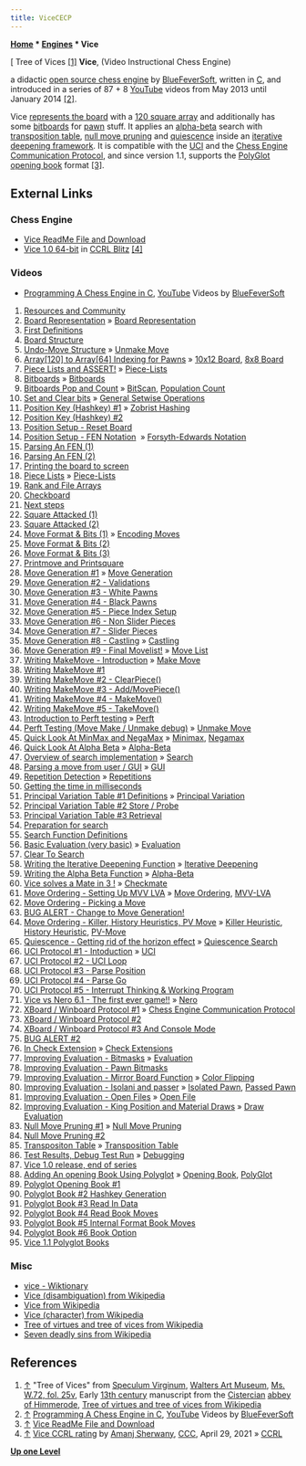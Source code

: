 ```yaml
---
title: ViceCECP
---
```

**[Home](Home "Home") \* [Engines](Engines "Engines") \* Vice**



[ Tree of Vices <a id="cite-note-1" href="#cite-ref-1">[1]</a>
**Vice**, (Video Instructional Chess Engine)  

a didactic [open source chess engine](Category:Open_Source "Category:Open Source") by [BlueFeverSoft](BlueFeverSoft "BlueFeverSoft"), written in [C](C "C"), and introduced in a series of 87 + 8 [YouTube](https://en.wikipedia.org/wiki/YouTube) videos from May 2013 until January 2014 <a id="cite-note-2" href="#cite-ref-2">[2]</a>.


Vice [represents the board](Board_Representation "Board Representation") with a [120 square array](10x12_Board "10x12 Board") and additionally has some [bitboards](Bitboards "Bitboards") for [pawn](Pawn "Pawn") stuff. It applies an [alpha-beta](Alpha-Beta "Alpha-Beta") search with [transposition table](Transposition_Table "Transposition Table"), [null move pruning](Null_Move_Pruning "Null Move Pruning") and [quiescence](Quiescence_Search "Quiescence Search") inside an [iterative deepening framework](Iterative_Deepening "Iterative Deepening"). It is compatible with the [UCI](UCI "UCI") and the [Chess Engine Communication Protocol](Chess_Engine_Communication_Protocol "Chess Engine Communication Protocol"), and since version 1.1, supports the [PolyGlot](PolyGlot "PolyGlot") [opening book](Opening_Book "Opening Book") format <a id="cite-note-3" href="#cite-ref-3">[3]</a>. 



## External Links


### Chess Engine


* [Vice ReadMe File and Download](http://bluefever.net/Downloads/ViceReadMe.html)
* [Vice 1.0 64-bit](http://www.computerchess.org.uk/ccrl/404/cgi/engine_details.cgi?print=Details&each_game=1&eng=Vice%201.0%2064-bit) in [CCRL Blitz](CCRL "CCRL") <a id="cite-note-4" href="#cite-ref-4">[4]</a>


### Videos


* [Programming A Chess Engine in C](https://www.youtube.com/watch?v=bGAfaepBco4&feature=share&list=PLZ1QII7yudbc-Ky058TEaOstZHVbT-2hg), [YouTube](https://en.wikipedia.org/wiki/YouTube) Videos by [BlueFeverSoft](BlueFeverSoft "BlueFeverSoft")


1. [Resources and Community](https://www.youtube.com/watch?v=bGAfaepBco4)
2. [Board Representation](https://www.youtube.com/watch?v=VuJL4qhpp-8) » [Board Representation](Board_Representation "Board Representation")
3. [First Definitions](https://www.youtube.com/watch?v=x9sPmLt-EBM)
4. [Board Structure](https://www.youtube.com/watch?v=3uBCUF_qHcg)
5. [Undo-Move Structure](https://www.youtube.com/watch?v=1q0NlSdGOjI) » [Unmake Move](Unmake_Move "Unmake Move")
6. [Array[120] to Array[64] Indexing for Pawns](https://www.youtube.com/watch?v=pqYFUnUn0qw) » [10x12 Board](10x12_Board "10x12 Board"), [8x8 Board](8x8_Board "8x8 Board")
7. [Piece Lists and ASSERT!](https://www.youtube.com/watch?v=Bi61lMwhksw) » [Piece-Lists](Piece-Lists "Piece-Lists")
8. [Bitboards](https://www.youtube.com/watch?v=JsjSChsu2L0) » [Bitboards](Bitboards "Bitboards")
9. [Bitboards Pop and Count](https://www.youtube.com/watch?v=ITVB7JSaI3w) » [BitScan](BitScan "BitScan"), [Population Count](Population_Count "Population Count")
10. [Set and Clear bits](https://www.youtube.com/watch?v=pa0W1mz_wa4) » [General Setwise Operations](General_Setwise_Operations "General Setwise Operations")
11. [Position Key (Hashkey) #1](https://www.youtube.com/watch?v=uw9jsInf4jA) » [Zobrist Hashing](Zobrist_Hashing "Zobrist Hashing")
12. [Position Key (Hashkey) #2](https://www.youtube.com/watch?v=WqVwQBXLwE0)
13. [Position Setup - Reset Board](https://www.youtube.com/watch?v=vF_Td1nABYw)
14. [Position Setup - FEN Notation](https://www.youtube.com/watch?v=4vCiIf73FQM)  » [Forsyth-Edwards Notation](Forsyth-Edwards_Notation "Forsyth-Edwards Notation")
15. [Parsing An FEN (1)](https://www.youtube.com/watch?v=usUJFkGyqM4)
16. [Parsing An FEN (2)](https://www.youtube.com/watch?v=GmCxU4elNcA)
17. [Printing the board to screen](https://www.youtube.com/watch?v=-wrSMzYGlGs)
18. [Piece Lists](https://www.youtube.com/watch?v=clLaVOnvUvA) » [Piece-Lists](Piece-Lists "Piece-Lists")
19. [Rank and File Arrays](https://www.youtube.com/watch?v=CRaIcMGbkpE)
20. [Checkboard](https://www.youtube.com/watch?v=O5YtKzh4siE)
21. [Next steps](https://www.youtube.com/watch?v=PGPdT9zz-xg)
22. [Square Attacked (1)](https://www.youtube.com/watch?v=8mHFATWbeik)
23. [Square Attacked (2)](https://www.youtube.com/watch?v=VdH0ObqK3CA)
24. [Move Format & Bits (1)](https://www.youtube.com/watch?v=KQcArvyrbIo) » [Encoding Moves](Encoding_Moves "Encoding Moves")
25. [Move Format & Bits (2)](https://www.youtube.com/watch?v=N6yImiyzWpo)
26. [Move Format & Bits (3)](https://www.youtube.com/watch?v=n2ZgdkW7uls)
27. [Printmove and Printsquare](https://www.youtube.com/watch?v=siLoAPTOaWE)
28. [Move Generation #1](https://www.youtube.com/watch?v=uBwwC5uWJKo) » [Move Generation](Move_Generation "Move Generation")
29. [Move Generation #2 - Validations](https://www.youtube.com/watch?v=wD9CNtvLCrI)
30. [Move Generation #3 - White Pawns](https://www.youtube.com/watch?v=1TCKuEoHvcs)
31. [Move Generation #4 - Black Pawns](https://www.youtube.com/watch?v=8LUkqaodUFA)
32. [Move Generation #5 - Piece Index Setup](https://www.youtube.com/watch?v=MFMk5SiXvHQ)
33. [Move Generation #6 - Non Slider Pieces](https://www.youtube.com/watch?v=6WovWHeRKFA)
34. [Move Generation #7 - Slider Pieces](https://www.youtube.com/watch?v=dkHlnSP3u3w)
35. [Move Generation #8 - Castling](https://www.youtube.com/watch?v=srAcgIKONO4) » [Castling](Castling "Castling")
36. [Move Generation #9 - Final Movelist!](https://www.youtube.com/watch?v=kVXi615rFxE) » [Move List](Move_List "Move List")
37. [Writing MakeMove - Introduction](https://www.youtube.com/watch?v=ZWcjcn4KVTk) » [Make Move](Make_Move "Make Move")
38. [Writing MakeMove #1](https://www.youtube.com/watch?v=9Rfx1WHkJ3o)
39. [Writing MakeMove #2 - ClearPiece()](https://www.youtube.com/watch?v=F_L2AhqB4V4)
40. [Writing MakeMove #3 - Add/MovePiece()](https://www.youtube.com/watch?v=ai_193NC3zU)
41. [Writing MakeMove #4 - MakeMove()](https://www.youtube.com/watch?v=qnHQJAsJFvk)
42. [Writing MakeMove #5 - TakeMove()](https://www.youtube.com/watch?v=aKaU0WHVrJI)
43. [Introduction to Perft testing](https://www.youtube.com/watch?v=ioaPTMKU3zg) » [Perft](Perft "Perft")
44. [Perft Testing (Move Make / Unmake debug)](https://www.youtube.com/watch?v=6Y_FaQhqX2c) » [Unmake Move](Unmake_Move "Unmake Move")
45. [Quick Look At MinMax and NegaMax](https://www.youtube.com/watch?v=6ib1Kf44KR0) » [Minimax](Minimax "Minimax"), [Negamax](Negamax "Negamax")
46. [Quick Look At Alpha Beta](https://www.youtube.com/watch?v=j_ZHeE87udo) » [Alpha-Beta](Alpha-Beta "Alpha-Beta")
47. [Overview of search implementation](https://www.youtube.com/watch?v=eox81XUaXYI) » [Search](Search "Search")
48. [Parsing a move from user / GUI](https://www.youtube.com/watch?v=XPOcvp4h7VU) » [GUI](GUI "GUI")
49. [Repetition Detection](https://www.youtube.com/watch?v=1Vq-Ic9t4FE) » [Repetitions](Repetitions "Repetitions")
50. [Getting the time in milliseconds](https://www.youtube.com/watch?v=l_OrrycM7Fw)
51. [Principal Variation Table #1 Definitions](https://www.youtube.com/watch?v=AlwyJFG466M) » [Principal Variation](Principal_Variation "Principal Variation")
52. [Principal Variation Table #2 Store / Probe](https://www.youtube.com/watch?v=BpR76VBo7DQ)
53. [Principal Variation Table #3 Retrieval](https://www.youtube.com/watch?v=9LKX9jgqx84)
54. [Preparation for search](https://www.youtube.com/watch?v=_063cuTPOe8)
55. [Search Function Definitions](https://www.youtube.com/watch?v=F74y0ErjWTI)
56. [Basic Evaluation (very basic)](https://www.youtube.com/watch?v=zSJF6jZ61w0) » [Evaluation](Evaluation "Evaluation")
57. [Clear To Search](https://www.youtube.com/watch?v=6WobF80RgaY)
58. [Writing the Iterative Deepening Function](https://www.youtube.com/watch?v=31guiVzPJuU) » [Iterative Deepening](Iterative_Deepening "Iterative Deepening")
59. [Writing the Alpha Beta Function](https://www.youtube.com/watch?v=-WyXnVpJVSQ) » [Alpha-Beta](Alpha-Beta "Alpha-Beta")
60. [Vice solves a Mate in 3 !](https://www.youtube.com/watch?v=r4pNoANs8_0) » [Checkmate](Checkmate "Checkmate")
61. [Move Ordering - Setting Up MVV LVA](https://www.youtube.com/watch?v=hDHa4-fijMc) » [Move Ordering](Move_Ordering "Move Ordering"), [MVV-LVA](MVV-LVA "MVV-LVA")
62. [Move Ordering - Picking a Move](https://www.youtube.com/watch?v=8LYMXwH1xsg)
63. [BUG ALERT - Change to Move Generation!](https://www.youtube.com/watch?v=RkZ7mUQnviA)
64. [Move Ordering - Killer, History Heuristics, PV Move](http://www.youtube.com/watch?v=jIc2YOP1W7U) » [Killer Heuristic](Killer_Heuristic "Killer Heuristic"), [History Heuristic](History_Heuristic "History Heuristic"), [PV-Move](PV-Move "PV-Move")
65. [Quiescence - Getting rid of the horizon effect](https://www.youtube.com/watch?v=ouWcWzyCOCY) » [Quiescence Search](Quiescence_Search "Quiescence Search")
66. [UCI Protocol #1 - Intoduction](https://www.youtube.com/watch?v=NBl92Vs0fos) » [UCI](UCI "UCI")
67. [UCI Protocol #2 - UCI Loop](https://www.youtube.com/watch?v=gcBYSby9f88)
68. [UCI Protocol #3 - Parse Position](https://www.youtube.com/watch?v=EzkmJEkAmoY)
69. [UCI Protocol #4 - Parse Go](https://www.youtube.com/watch?v=Lo54mNqOMAs)
70. [UCI Protocol #5 - Interrupt Thinking & Working Program](https://www.youtube.com/watch?v=gVGadWuBqEA)
71. [Vice vs Nero 6.1 - The first ever game!!](https://www.youtube.com/watch?v=_1S_vDHWJp8) » [Nero](Nero "Nero")
72. [XBoard / Winboard Protocol #1](https://www.youtube.com/watch?v=DZwW-st4Jl8) » [Chess Engine Communication Protocol](Chess_Engine_Communication_Protocol "Chess Engine Communication Protocol")
73. [XBoard / Winboard Protocol #2](https://www.youtube.com/watch?v=ubSDzI3ecwc)
74. [XBoard / Winboard Protocol #3 And Console Mode](https://www.youtube.com/watch?v=pClToEJ-g-A)
75. [BUG ALERT #2](https://www.youtube.com/watch?v=KuQCsEcCO0g)
76. [In Check Extension](https://www.youtube.com/watch?v=1SiR7A1NQ0g) » [Check Extensions](Check_Extensions "Check Extensions")
77. [Improving Evaluation - Bitmasks](https://www.youtube.com/watch?v=XkbK_yOvcUw) » [Evaluation](Evaluation "Evaluation")
78. [Improving Evaluation - Pawn Bitmasks](https://www.youtube.com/watch?v=oB2l2KADPYc)
79. [Improving Evaluation - Mirror Board Function](https://www.youtube.com/watch?v=tfzG-o77RD8) » [Color Flipping](Color_Flipping "Color Flipping")
80. [Improving Evaluation - Isolani and passer](https://www.youtube.com/watch?v=uoHEwVSEy5s) » [Isolated Pawn](Isolated_Pawn "Isolated Pawn"), [Passed Pawn](Passed_Pawn "Passed Pawn")
81. [Improving Evaluation - Open Files](https://www.youtube.com/watch?v=XXdzSQ49aM0) » [Open File](Open_File "Open File")
82. [Improving Evaluation - King Position and Material Draws](https://www.youtube.com/watch?v=4ozHuSRDyfE) » [Draw Evaluation](Draw_Evaluation "Draw Evaluation")
83. [Null Move Pruning #1](https://www.youtube.com/watch?v=wgYuNhzCYe0) » [Null Move Pruning](Null_Move_Pruning "Null Move Pruning")
84. [Null Move Pruning #2](https://www.youtube.com/watch?v=5rqXb_QMLA4)
85. [Transpositon Table](https://www.youtube.com/watch?v=MMoOsCHSdj4) » [Transposition Table](Transposition_Table "Transposition Table")
86. [Test Results, Debug Test Run](https://www.youtube.com/watch?v=jmLNzigTceM) » [Debugging](Debugging "Debugging")
87. [Vice 1.0 release, end of series](https://www.youtube.com/watch?v=-G_tQKNfVuM)
88. [Adding An opening Book Using Polyglot](https://www.youtube.com/watch?v=HjZtevzCa5Y) » [Opening Book](Opening_Book "Opening Book"), [PolyGlot](PolyGlot "PolyGlot")
89. [Polyglot Opening Book #1](https://www.youtube.com/watch?v=hGy5kR_mOdM)
90. [Polyglot Book #2 Hashkey Generation](https://www.youtube.com/watch?v=jEurXv03JIs)
91. [Polyglot Book #3 Read In Data](https://www.youtube.com/watch?v=_VZfnlhk2SU)
92. [Polyglot Book #4 Read Book Moves](https://www.youtube.com/watch?v=wT7H4ogSDak)
93. [Polyglot Book #5 Internal Format Book Moves](https://www.youtube.com/watch?v=u5WEOplKjdc)
94. [Polyglot Book #6 Book Option](https://www.youtube.com/watch?v=30GFA_d98SQ)
95. [Vice 1.1 Polyglot Books](https://www.youtube.com/watch?v=eGGL_9_qduI)


### Misc


* [vice - Wiktionary](https://en.wiktionary.org/wiki/vice)
* [Vice (disambiguation) from Wikipedia](https://en.wikipedia.org/wiki/Vice_%28disambiguation%29)
* [Vice from Wikipedia](https://en.wikipedia.org/wiki/Vice)
* [Vice (character) from Wikipedia](https://en.wikipedia.org/wiki/Vice_%28character%29)
* [Tree of virtues and tree of vices from Wikipedia](https://en.wikipedia.org/wiki/Tree_of_virtues_and_tree_of_vices)
* [Seven deadly sins from Wikipedia](https://en.wikipedia.org/wiki/Seven_deadly_sins)


## References


1. <a id="cite-ref-1" href="#cite-note-1">↑</a> "Tree of Vices" from [Speculum Virginum](https://en.wikipedia.org/wiki/Speculum_Virginum), [Walters Art Museum](https://en.wikipedia.org/wiki/Walters_Art_Museum), [Ms. W.72, fol. 25v](http://www.thedigitalwalters.org/Data/WaltersManuscripts/html/W72/description.html), Early [13th century](https://en.wikipedia.org/wiki/13th_century) manuscript from the [Cistercian](https://en.wikipedia.org/wiki/Cistercians) [abbey of Himmerode](https://en.wikipedia.org/wiki/Himmerod_Abbey), [Tree of virtues and tree of vices from Wikipedia](https://en.wikipedia.org/wiki/Tree_of_virtues_and_tree_of_vices)
2. <a id="cite-ref-2" href="#cite-note-2">↑</a>  [Programming A Chess Engine in C](http://www.youtube.com/watch?v=bGAfaepBco4&feature=share&list=PLZ1QII7yudbc-Ky058TEaOstZHVbT-2hg), [YouTube](https://en.wikipedia.org/wiki/YouTube) Videos by [BlueFeverSoft](BlueFeverSoft "BlueFeverSoft")
3. <a id="cite-ref-3" href="#cite-note-3">↑</a> [Vice ReadMe File and Download](http://bluefever.net/Downloads/ViceReadMe.html)
4. <a id="cite-ref-4" href="#cite-note-4">↑</a> [Vice CCRL rating](http://www.talkchess.com/forum3/viewtopic.php?f=2&t=77205) by [Amanj Sherwany](Amanj_Sherwany "Amanj Sherwany"), [CCC](CCC "CCC"), April 29, 2021 » [CCRL](CCRL "CCRL")

**[Up one Level](Engines "Engines")**







 

